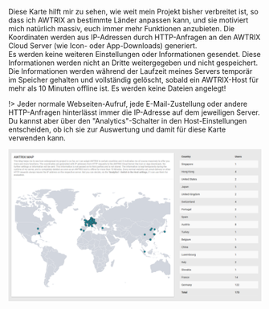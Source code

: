 Diese Karte hilft mir zu sehen, wie weit mein Projekt bisher verbreitet ist, so dass ich AWTRIX an bestimmte Länder anpassen kann, und sie motiviert mich natürlich massiv, euch immer mehr Funktionen anzubieten.
Die Koordinaten werden aus IP-Adressen durch HTTP-Anfragen an den AWTRIX Cloud Server (wie Icon- oder App-Downloads) generiert.  
Es werden keine weiteren Einstellungen oder Informationen gesendet. Diese Informationen werden nicht an Dritte weitergegeben und nicht gespeichert. Die Informationen werden während der Laufzeit meines Servers temporär im Speicher gehalten und vollständig gelöscht, sobald ein AWTRIX-Host für mehr als 10 Minuten offline ist. Es werden keine Dateien angelegt!

!> Jeder normale Webseiten-Aufruf, jede E-Mail-Zustellung oder andere HTTP-Anfragen hinterlässt immer die IP-Adresse auf dem jeweiligen Server. Du kannst aber über den "Analytics"-Schalter in den Host-Einstellungen entscheiden, ob ich sie zur Auswertung und damit für diese Karte verwenden kann. 

  <div align=center>
  <img width="800" src="de-de\assets\map.PNG"/>
  </div>
